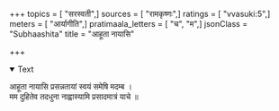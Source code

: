 +++
topics = [ "सरस्वती",]
sources = [ "रामकृष्णः",]
ratings = [ "vvasuki:5",]
meters = [ "आर्यागीति",]
pratimaala_letters = [ "च", "म",]
jsonClass = "Subhaashita"
title = "आहूता नायासि"

+++

<details open><summary>Text</summary>

आहूता नायासि प्रसन्नतायां स्वयं समेषि मदम्ब ।  
मम दुहितेव तदधुना नाह्वास्यामि प्रसादमात्रं याचे ॥
</details>
